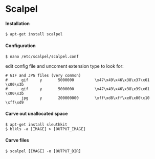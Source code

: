 Scalpel
=======

#### Installation

	$ apt-get install scalpel

#### Configuration

	$ nano /etc/scalpel/scalpel.conf

edit config file and uncoment extension type to look for:

	# GIF and JPG files (very common)
	#      gif     y       5000000         \x47\x49\x46\x38\x37\x61        \x00\x3b
	#      gif     y       5000000         \x47\x49\x46\x38\x39\x61        \x00\x3b
	       jpg     y       200000000       \xff\xd8\xff\xe0\x00\x10        \xff\xd9
	

#### Carve out unallocated space

	$ apt-get install sleuthkit
	$ blkls -a [IMAGE] > [OUTPUT_IMAGE]


#### Carve files

	$ scalpel [IMAGE] -o [OUTPUT_DIR]
